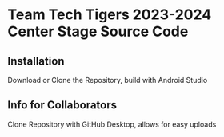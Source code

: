 # Team Tech Tigers 2023-2024 Center Stage Source Code

## Installation

Download or Clone the Repository, build with Android Studio

## Info for Collaborators

Clone Repository with GitHub Desktop, allows for easy uploads
